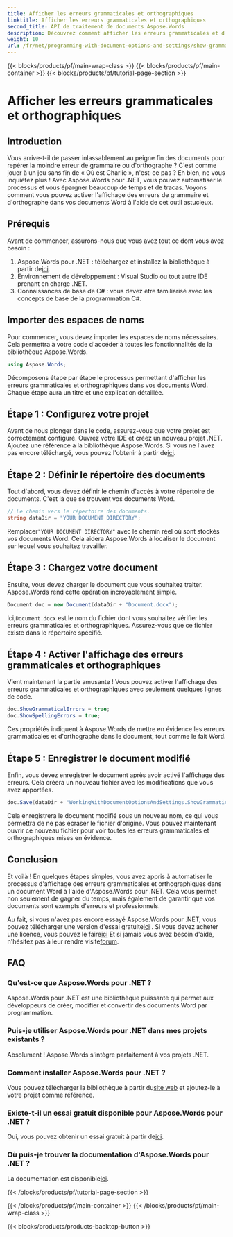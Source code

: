 ```yaml
---
title: Afficher les erreurs grammaticales et orthographiques
linktitle: Afficher les erreurs grammaticales et orthographiques
second_title: API de traitement de documents Aspose.Words
description: Découvrez comment afficher les erreurs grammaticales et d'orthographe dans les documents Word à l'aide d'Aspose.Words pour .NET avec ce didacticiel complet.
weight: 10
url: /fr/net/programming-with-document-options-and-settings/show-grammatical-and-spelling-errors/
---
```


{{< blocks/products/pf/main-wrap-class >}}
{{< blocks/products/pf/main-container >}}
{{< blocks/products/pf/tutorial-page-section >}}

# Afficher les erreurs grammaticales et orthographiques

## Introduction

Vous arrive-t-il de passer inlassablement au peigne fin des documents pour repérer la moindre erreur de grammaire ou d'orthographe ? C'est comme jouer à un jeu sans fin de « Où est Charlie », n'est-ce pas ? Eh bien, ne vous inquiétez plus ! Avec Aspose.Words pour .NET, vous pouvez automatiser le processus et vous épargner beaucoup de temps et de tracas. Voyons comment vous pouvez activer l'affichage des erreurs de grammaire et d'orthographe dans vos documents Word à l'aide de cet outil astucieux.

## Prérequis

Avant de commencer, assurons-nous que vous avez tout ce dont vous avez besoin :

1.  Aspose.Words pour .NET : téléchargez et installez la bibliothèque à partir de[ici](https://releases.aspose.com/words/net/).
2. Environnement de développement : Visual Studio ou tout autre IDE prenant en charge .NET.
3. Connaissances de base de C# : vous devez être familiarisé avec les concepts de base de la programmation C#.

## Importer des espaces de noms

Pour commencer, vous devez importer les espaces de noms nécessaires. Cela permettra à votre code d'accéder à toutes les fonctionnalités de la bibliothèque Aspose.Words.

```csharp
using Aspose.Words;
```

Décomposons étape par étape le processus permettant d'afficher les erreurs grammaticales et orthographiques dans vos documents Word. Chaque étape aura un titre et une explication détaillée.

## Étape 1 : Configurez votre projet

 Avant de nous plonger dans le code, assurez-vous que votre projet est correctement configuré. Ouvrez votre IDE et créez un nouveau projet .NET. Ajoutez une référence à la bibliothèque Aspose.Words. Si vous ne l'avez pas encore téléchargé, vous pouvez l'obtenir à partir de[ici](https://releases.aspose.com/words/net/).

## Étape 2 : Définir le répertoire des documents

Tout d'abord, vous devez définir le chemin d'accès à votre répertoire de documents. C'est là que se trouvent vos documents Word.

```csharp
// Le chemin vers le répertoire des documents.
string dataDir = "YOUR DOCUMENT DIRECTORY";
```

 Remplacer`"YOUR DOCUMENT DIRECTORY"` avec le chemin réel où sont stockés vos documents Word. Cela aidera Aspose.Words à localiser le document sur lequel vous souhaitez travailler.

## Étape 3 : Chargez votre document

Ensuite, vous devez charger le document que vous souhaitez traiter. Aspose.Words rend cette opération incroyablement simple.

```csharp
Document doc = new Document(dataDir + "Document.docx");
```

 Ici,`Document.docx` est le nom du fichier dont vous souhaitez vérifier les erreurs grammaticales et orthographiques. Assurez-vous que ce fichier existe dans le répertoire spécifié.

## Étape 4 : Activer l'affichage des erreurs grammaticales et orthographiques

Vient maintenant la partie amusante ! Vous pouvez activer l'affichage des erreurs grammaticales et orthographiques avec seulement quelques lignes de code.

```csharp
doc.ShowGrammaticalErrors = true;
doc.ShowSpellingErrors = true;
```

Ces propriétés indiquent à Aspose.Words de mettre en évidence les erreurs grammaticales et d'orthographe dans le document, tout comme le fait Word.

## Étape 5 : Enregistrer le document modifié

Enfin, vous devez enregistrer le document après avoir activé l'affichage des erreurs. Cela créera un nouveau fichier avec les modifications que vous avez apportées.

```csharp
doc.Save(dataDir + "WorkingWithDocumentOptionsAndSettings.ShowGrammaticalAndSpellingErrors.docx");
```

Cela enregistrera le document modifié sous un nouveau nom, ce qui vous permettra de ne pas écraser le fichier d'origine. Vous pouvez maintenant ouvrir ce nouveau fichier pour voir toutes les erreurs grammaticales et orthographiques mises en évidence.

## Conclusion

Et voilà ! En quelques étapes simples, vous avez appris à automatiser le processus d'affichage des erreurs grammaticales et orthographiques dans un document Word à l'aide d'Aspose.Words pour .NET. Cela vous permet non seulement de gagner du temps, mais également de garantir que vos documents sont exempts d'erreurs et professionnels.

 Au fait, si vous n'avez pas encore essayé Aspose.Words pour .NET, vous pouvez télécharger une version d'essai gratuite[ici](https://releases.aspose.com/) . Si vous devez acheter une licence, vous pouvez le faire[ici](https://purchase.aspose.com/buy) Et si jamais vous avez besoin d'aide, n'hésitez pas à leur rendre visite[forum](https://forum.aspose.com/c/words/8).

## FAQ

### Qu'est-ce que Aspose.Words pour .NET ?
Aspose.Words pour .NET est une bibliothèque puissante qui permet aux développeurs de créer, modifier et convertir des documents Word par programmation.

### Puis-je utiliser Aspose.Words pour .NET dans mes projets existants ?
Absolument ! Aspose.Words s'intègre parfaitement à vos projets .NET.

### Comment installer Aspose.Words pour .NET ?
 Vous pouvez télécharger la bibliothèque à partir du[site web](https://releases.aspose.com/words/net/) et ajoutez-le à votre projet comme référence.

### Existe-t-il un essai gratuit disponible pour Aspose.Words pour .NET ?
 Oui, vous pouvez obtenir un essai gratuit à partir de[ici](https://releases.aspose.com/).

### Où puis-je trouver la documentation d'Aspose.Words pour .NET ?
 La documentation est disponible[ici](https://reference.aspose.com/words/net/).

{{< /blocks/products/pf/tutorial-page-section >}}

{{< /blocks/products/pf/main-container >}}
{{< /blocks/products/pf/main-wrap-class >}}

{{< blocks/products/products-backtop-button >}}
